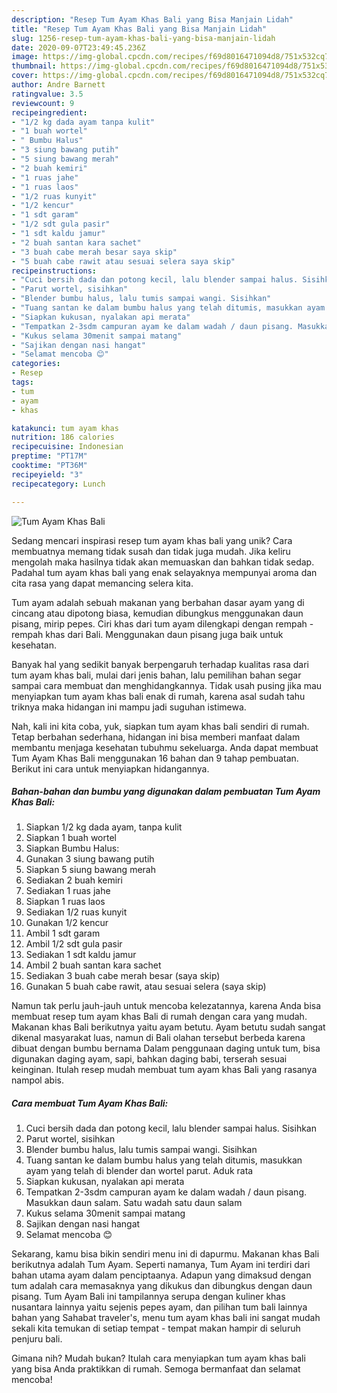 ```yaml
---
description: "Resep Tum Ayam Khas Bali yang Bisa Manjain Lidah"
title: "Resep Tum Ayam Khas Bali yang Bisa Manjain Lidah"
slug: 1256-resep-tum-ayam-khas-bali-yang-bisa-manjain-lidah
date: 2020-09-07T23:49:45.236Z
image: https://img-global.cpcdn.com/recipes/f69d8016471094d8/751x532cq70/tum-ayam-khas-bali-foto-resep-utama.jpg
thumbnail: https://img-global.cpcdn.com/recipes/f69d8016471094d8/751x532cq70/tum-ayam-khas-bali-foto-resep-utama.jpg
cover: https://img-global.cpcdn.com/recipes/f69d8016471094d8/751x532cq70/tum-ayam-khas-bali-foto-resep-utama.jpg
author: Andre Barnett
ratingvalue: 3.5
reviewcount: 9
recipeingredient:
- "1/2 kg dada ayam tanpa kulit"
- "1 buah wortel"
- " Bumbu Halus"
- "3 siung bawang putih"
- "5 siung bawang merah"
- "2 buah kemiri"
- "1 ruas jahe"
- "1 ruas laos"
- "1/2 ruas kunyit"
- "1/2 kencur"
- "1 sdt garam"
- "1/2 sdt gula pasir"
- "1 sdt kaldu jamur"
- "2 buah santan kara sachet"
- "3 buah cabe merah besar saya skip"
- "5 buah cabe rawit atau sesuai selera saya skip"
recipeinstructions:
- "Cuci bersih dada dan potong kecil, lalu blender sampai halus. Sisihkan"
- "Parut wortel, sisihkan"
- "Blender bumbu halus, lalu tumis sampai wangi. Sisihkan"
- "Tuang santan ke dalam bumbu halus yang telah ditumis, masukkan ayam yang telah di blender dan wortel parut. Aduk rata"
- "Siapkan kukusan, nyalakan api merata"
- "Tempatkan 2-3sdm campuran ayam ke dalam wadah / daun pisang. Masukkan daun salam. Satu wadah satu daun salam"
- "Kukus selama 30menit sampai matang"
- "Sajikan dengan nasi hangat"
- "Selamat mencoba 😊"
categories:
- Resep
tags:
- tum
- ayam
- khas

katakunci: tum ayam khas 
nutrition: 186 calories
recipecuisine: Indonesian
preptime: "PT17M"
cooktime: "PT36M"
recipeyield: "3"
recipecategory: Lunch

---
```



![Tum Ayam Khas Bali](https://img-global.cpcdn.com/recipes/f69d8016471094d8/751x532cq70/tum-ayam-khas-bali-foto-resep-utama.jpg)

Sedang mencari inspirasi resep tum ayam khas bali yang unik? Cara membuatnya memang tidak susah dan tidak juga mudah. Jika keliru mengolah maka hasilnya tidak akan memuaskan dan bahkan tidak sedap. Padahal tum ayam khas bali yang enak selayaknya mempunyai aroma dan cita rasa yang dapat memancing selera kita.

Tum ayam adalah sebuah makanan yang berbahan dasar ayam yang di cincang atau dipotong biasa, kemudian dibungkus menggunakan daun pisang, mirip pepes. Ciri khas dari tum ayam dilengkapi dengan rempah - rempah khas dari Bali. Menggunakan daun pisang juga baik untuk kesehatan.

Banyak hal yang sedikit banyak berpengaruh terhadap kualitas rasa dari tum ayam khas bali, mulai dari jenis bahan, lalu pemilihan bahan segar sampai cara membuat dan menghidangkannya. Tidak usah pusing jika mau menyiapkan tum ayam khas bali enak di rumah, karena asal sudah tahu triknya maka hidangan ini mampu jadi suguhan istimewa.


Nah, kali ini kita coba, yuk, siapkan tum ayam khas bali sendiri di rumah. Tetap berbahan sederhana, hidangan ini bisa memberi manfaat dalam membantu menjaga kesehatan tubuhmu sekeluarga. Anda dapat membuat Tum Ayam Khas Bali menggunakan 16 bahan dan 9 tahap pembuatan. Berikut ini cara untuk menyiapkan hidangannya.

<!--inarticleads1-->

##### Bahan-bahan dan bumbu yang digunakan dalam pembuatan Tum Ayam Khas Bali:

1. Siapkan 1/2 kg dada ayam, tanpa kulit
1. Siapkan 1 buah wortel
1. Siapkan  Bumbu Halus:
1. Gunakan 3 siung bawang putih
1. Siapkan 5 siung bawang merah
1. Sediakan 2 buah kemiri
1. Sediakan 1 ruas jahe
1. Siapkan 1 ruas laos
1. Sediakan 1/2 ruas kunyit
1. Gunakan 1/2 kencur
1. Ambil 1 sdt garam
1. Ambil 1/2 sdt gula pasir
1. Sediakan 1 sdt kaldu jamur
1. Ambil 2 buah santan kara sachet
1. Sediakan 3 buah cabe merah besar (saya skip)
1. Gunakan 5 buah cabe rawit, atau sesuai selera (saya skip)


Namun tak perlu jauh-jauh untuk mencoba kelezatannya, karena Anda bisa membuat resep tum ayam khas Bali di rumah dengan cara yang mudah. Makanan khas Bali berikutnya yaitu ayam betutu. Ayam betutu sudah sangat dikenal masyarakat luas, namun di Bali olahan tersebut berbeda karena dibuat dengan bumbu bernama Dalam penggunaan daging untuk tum, bisa digunakan daging ayam, sapi, bahkan daging babi, terserah sesuai keinginan. Itulah resep mudah membuat tum ayam khas Bali yang rasanya nampol abis. 

<!--inarticleads2-->

##### Cara membuat Tum Ayam Khas Bali:

1. Cuci bersih dada dan potong kecil, lalu blender sampai halus. Sisihkan
1. Parut wortel, sisihkan
1. Blender bumbu halus, lalu tumis sampai wangi. Sisihkan
1. Tuang santan ke dalam bumbu halus yang telah ditumis, masukkan ayam yang telah di blender dan wortel parut. Aduk rata
1. Siapkan kukusan, nyalakan api merata
1. Tempatkan 2-3sdm campuran ayam ke dalam wadah / daun pisang. Masukkan daun salam. Satu wadah satu daun salam
1. Kukus selama 30menit sampai matang
1. Sajikan dengan nasi hangat
1. Selamat mencoba 😊


Sekarang, kamu bisa bikin sendiri menu ini di dapurmu. Makanan khas Bali berikutnya adalah Tum Ayam. Seperti namanya, Tum Ayam ini terdiri dari bahan utama ayam dalam penciptaanya. Adapun yang dimaksud dengan tum adalah cara memasaknya yang dikukus dan dibungkus dengan daun pisang. Tum Ayam Bali ini tampilannya serupa dengan kuliner khas nusantara lainnya yaitu sejenis pepes ayam, dan pilihan tum bali lainnya bahan yang Sahabat traveler&#39;s, menu tum ayam khas bali ini sangat mudah sekali kita temukan di setiap tempat - tempat makan hampir di seluruh penjuru bali. 

Gimana nih? Mudah bukan? Itulah cara menyiapkan tum ayam khas bali yang bisa Anda praktikkan di rumah. Semoga bermanfaat dan selamat mencoba!
